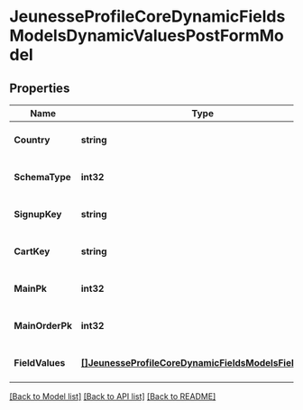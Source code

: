 # JeunesseProfileCoreDynamicFieldsModelsDynamicValuesPostFormModel

## Properties
Name | Type | Description | Notes
------------ | ------------- | ------------- | -------------
**Country** | **string** |  | [optional] [default to null]
**SchemaType** | **int32** |  | [optional] [default to null]
**SignupKey** | **string** |  | [optional] [default to null]
**CartKey** | **string** |  | [optional] [default to null]
**MainPk** | **int32** |  | [optional] [default to null]
**MainOrderPk** | **int32** |  | [optional] [default to null]
**FieldValues** | [**[]JeunesseProfileCoreDynamicFieldsModelsFieldValue**](Jeunesse.Profile.Core.DynamicFields.Models.FieldValue.md) |  | [optional] [default to null]

[[Back to Model list]](../README.md#documentation-for-models) [[Back to API list]](../README.md#documentation-for-api-endpoints) [[Back to README]](../README.md)


